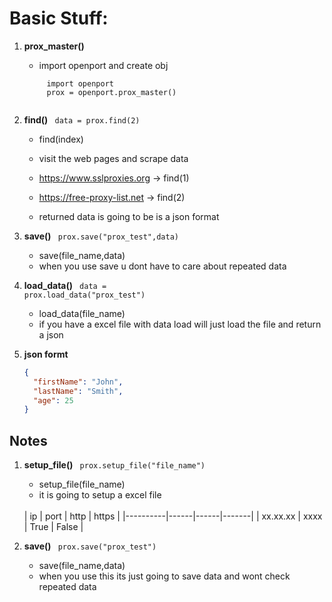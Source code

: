 # Basic Stuff:

1. **prox_master()**
	* import openport and create obj 
	<code>
		import openport
		prox = openport.prox_master()
	</code>


2. **find()**
	<code>
		data = prox.find(2)
	</code>
	* find(index)
	* visit the web pages and scrape data 
	* https://www.sslproxies.org   -> find(1) 
	* https://free-proxy-list.net -> find(2)


	* returned data is going to be is a json format

3. **save()**
	<code>
		prox.save("prox_test",data)
	</code>
	* save(file_name,data)
	* when you use save u dont have to care about repeated data



4. **load_data()**
	<code>
		data = prox.load_data("prox_test")
	</code>
	* load_data(file_name)
	* if you have a excel file with data load will just load the file and return a json 



5. **json formt**
	```json
	{
	  "firstName": "John",
	  "lastName": "Smith",
	  "age": 25
	}
	```

## Notes 
1. **setup_file()**
	<code>
		prox.setup_file("file_name")
	</code>
	* setup_file(file_name) 
	* it is going to setup a excel file
	<br>
	| ip       | port | http | https |
	|----------|------|------|-------|
	| xx.xx.xx | xxxx | True | False |
	<br>

2. **save()**
	<code>
		prox.save("prox_test")
	</code>
	* save(file_name,data)
	* when you use this its  just going to save data and wont check repeated data


